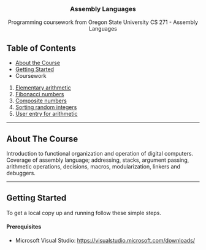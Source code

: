 <!-- HEADER -->
<br />
<p align="center">
  <h3 align="center">Assembly Languages</h3>
  <p align="center">
    Programming coursework from Oregon State University CS 271 - Assembly Languages
</p>


<!-- TABLE OF CONTENTS -->
## Table of Contents
* [About the Course](#about-the-course)
* [Getting Started](#getting-started)
* Coursework
 1. [Elementary arithmetic](./PG)
 2. [Fibonacci numbers](./PG2)
 3. [Composite numbers](./PG3)
 4. [Sorting random integers](./PG4)
 5. [User entry for arithmetic](./PG5)


---
<!-- ABOUT THE Course -->
## About The Course
Introduction to functional organization and operation of digital computers. Coverage of assembly language; addressing, stacks, argument passing, arithmetic operations, decisions, macros, modularization, linkers and debuggers.

---
<!-- GETTING STARTED -->
## Getting Started
To get a local copy up and running follow these simple steps.


#### Prerequisites
* Microsoft Visual Studio: https://visualstudio.microsoft.com/downloads/
